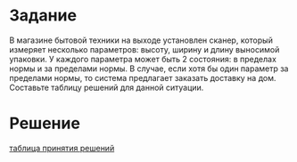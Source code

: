 # Задание

В магазине бытовой техники на выходе установлен сканер, который измеряет несколько параметров: высоту, ширину и длину выносимой упаковки. У каждого параметра может быть 2 состояния: в пределах нормы и за пределами нормы. В случае, если хотя бы один параметр за пределами нормы, то система предлагает заказать доставку на дом. Составьте таблицу решений для данной ситуации.
							
# Решение
[таблица принятия решений](https://github.com/reshikoveqa/test-tasks/blob/main/decision-tables/decision-table-1.pdf)
